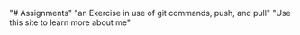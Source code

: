 "# Assignments" 
"an Exercise in use of git commands, push, and pull" 
"Use this site to learn more about me" 
